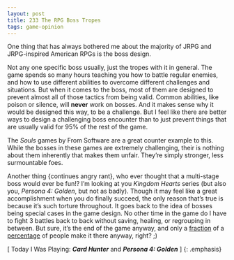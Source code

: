 ```yaml
---
layout: post
title: 233 The RPG Boss Tropes
tags: game-opinion
---
```

One thing that has always bothered me about the majority of JRPG and JRPG-inspired American RPGs is the boss design. 

Not any one specific boss usually, just the tropes with it in general.  The game spends so many hours teaching you how to battle regular enemies, and how to use different abilities to overcome different challenges and situations. But when it comes to the boss, most of them are designed to prevent almost all of those tactics from being valid.  Common abilities, like poison or silence, will **never** work on bosses.  And it makes sense why it would be designed this way, to be a challenge.  But I feel like there are better ways to design a challenging boss encounter than to just prevent things that are usually valid for 95% of the rest of the game.

The *Souls* games by From Software are a great counter example to this.  While the bosses in these games are extremely challenging, their is nothing about them inherently that makes them unfair.  They’re simply stronger, less surmountable foes.

Another thing {continues angry rant}, who ever thought that a multi-stage boss would ever be fun!? I’m looking at you *Kingdom Hearts* series (but also you, *Persona 4: Golden*, but not as badly).  Though it may feel like a great accomplishment when you do finally succeed, the only reason that’s true is because it’s such torture throughout.  It goes back to the idea of bosses being special cases in the game design.  No other time in the game do I have to fight 3 battles back to back without saving, healing, or regrouping in between.  But sure, it’s the end of the game anyway, and only a [fraction](http://kotaku.com/5832450/nine-out-of-10-will-not-finish-the-game-they-are-playing) of a [percentage](http://www.ign.com/articles/2014/03/17/gdc-most-players-donat-finish-games) of people make it there anyway, right? ;)

[ Today I Was Playing: ***Card Hunter*** and ***Persona 4: Golden*** ]
{: .emphasis}

